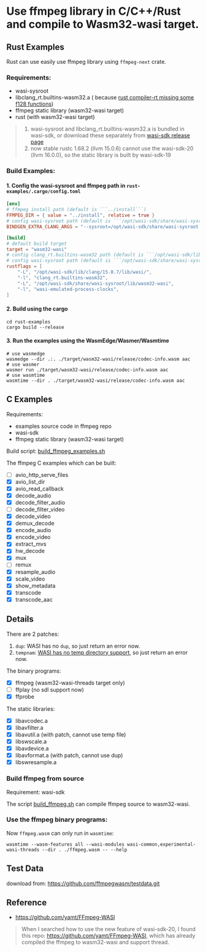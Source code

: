 # Use ffmpeg library in C/C++/Rust and compile to Wasm32-wasi target.

## Rust Examples

Rust can use easily use ffmpeg library using ```ffmpeg-next``` crate.

### Requirements:

* wasi-sysroot
* libclang_rt.builtins-wasm32.a (
  because [rust compiler-rt missing some f128 functions](https://github.com/rust-lang/compiler-builtins#unimplemented-functions))
* ffmpeg static library (wasm32-wasi target)
* rust (with wasm32-wasi target)

> 1. wasi-sysroot and libclang_rt.builtins-wasm32.a is bundled in wasi-sdk, or download these separately
     from [wasi-sdk release page](https://github.com/WebAssembly/wasi-sdk/releases)
> 2. now stable rustc 1.68.2 (llvm 15.0.6) cannot use the wasi-sdk-20 (llvm 16.0.0), so the static library is built by
     wasi-sdk-19

### Build Examples:

#### 1. Config the wasi-sysroot and ffmpeg path in ```rust-examples/.cargo/config.toml```

```toml
[env]
# ffmpeg install path (default is ```../install```)
FFMPEG_DIR = { value = "../install", relative = true }
# config wasi-sysroot path (default is ```/opt/wasi-sdk/share/wasi-sysroot```)
BINDGEN_EXTRA_CLANG_ARGS = "--sysroot=/opt/wasi-sdk/share/wasi-sysroot --target=wasm32-wasi -fvisibility=default"

[build]
# default build target
target = "wasm32-wasi"
# config clang_rt.builtins-wasm32 path (default is ```/opt/wasi-sdk/lib/clang/15.0.7/lib/wasi/```)
# config wasi-sysroot path (default is ```/opt/wasi-sdk/share/wasi-sysroot```)
rustflags = [
    "-L", "/opt/wasi-sdk/lib/clang/15.0.7/lib/wasi/",
    "-l", "clang_rt.builtins-wasm32",
    "-L", "/opt/wasi-sdk/share/wasi-sysroot/lib/wasm32-wasi",
    "-l", "wasi-emulated-process-clocks",
]
```

#### 2. Build using the cargo

```shell
cd rust-examples
cargo build --release
```

#### 3. Run the examples using the WasmEdge/Wasmer/Wasmtime

```shell
# use wasmedge
wasmedge --dir .:. ./target/wasm32-wasi/release/codec-info.wasm aac
# use wasmer
wasmer run ./target/wasm32-wasi/release/codec-info.wasm aac
# use wasmtime
wasmtime --dir . ./target/wasm32-wasi/release/codec-info.wasm aac
```

## C Examples

Requirements:

* examples source code in ffmpeg repo
* wasi-sdk
* ffmpeg static library (wasm32-wasi target)

Build script: [build_ffmpeg_examples.sh](./build_ffmpeg_examples.sh)

The ffmpeg C examples which can be built:

* [ ] avio_http_serve_files
* [x] avio_list_dir
* [x] avio_read_callback
* [x] decode_audio
* [x] decode_filter_audio
* [ ] decode_filter_video
* [x] decode_video
* [x] demux_decode
* [x] encode_audio
* [x] encode_video
* [x] extract_mvs
* [x] hw_decode
* [x] mux
* [ ] remux
* [x] resample_audio
* [x] scale_video
* [x] show_metadata
* [x] transcode
* [x] transcode_aac

## Details

There are 2 patches:

1. ```dup```: WASI has no ```dup```, so just return an error now.
2. ```tempnam```: [WASI has no temp directory support](https://github.com/WebAssembly/WASI/issues/306), so just return
   an error now.

The binary programs:

* [x] ffmpeg (wasm32-wasi-threads target only)
* [ ] ffplay (no sdl support now)
* [x] ffprobe

The static libraries:

* [x] libavcodec.a
* [x] libavfilter.a
* [x] libavutil.a     (with patch, cannot use temp file)
* [x] libswscale.a
* [x] libavdevice.a
* [x] libavformat.a   (with patch, cannot use dup)
* [x] libswresample.a

### Build ffmpeg from source

Requirement: wasi-sdk

The script [build_ffmpeg.sh](./build_ffmpeg.sh) can compile ffmpeg source to wasm32-wasi.

### Use the ffmpeg binary programs:

Now ```ffmpeg.wasm``` can only run in ```wasmtime```:

```console
wasmtime --wasm-features all --wasi-modules wasi-common,experimental-wasi-threads --dir . ./ffmpeg.wasm -- --help
```

## Test Data

download from: https://github.com/ffmpegwasm/testdata.git

## Reference

* https://github.com/yamt/FFmpeg-WASI

> When I searched how to use the new feature of wasi-sdk-20, I found this repo: https://github.com/yamt/FFmpeg-WASI,
> which has already compiled the ffmpeg to wasm32-wasi and support thread.

